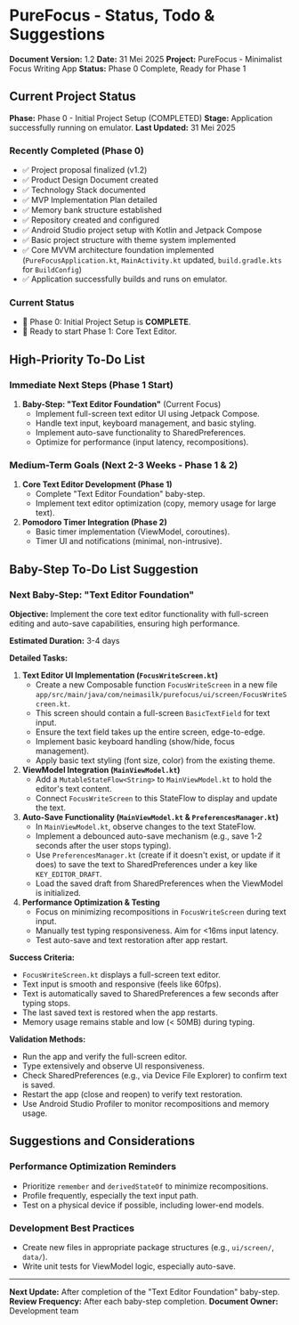 # PureFocus - Status, Todo & Suggestions

**Document Version:** 1.2
**Date:** 31 Mei 2025
**Project:** PureFocus - Minimalist Focus Writing App
**Status:** Phase 0 Complete, Ready for Phase 1

## Current Project Status

**Phase:** Phase 0 - Initial Project Setup (COMPLETED)
**Stage:** Application successfully running on emulator.
**Last Updated:** 31 Mei 2025

### Recently Completed (Phase 0)
- ✅ Project proposal finalized (v1.2)
- ✅ Product Design Document created
- ✅ Technology Stack documented
- ✅ MVP Implementation Plan detailed
- ✅ Memory bank structure established
- ✅ Repository created and configured
- ✅ Android Studio project setup with Kotlin and Jetpack Compose
- ✅ Basic project structure with theme system implemented
- ✅ Core MVVM architecture foundation implemented (`PureFocusApplication.kt`, `MainActivity.kt` updated, `build.gradle.kts` for `BuildConfig`)
- ✅ Application successfully builds and runs on emulator.

### Current Status
- 🎉 Phase 0: Initial Project Setup is **COMPLETE**.
- 🚀 Ready to start Phase 1: Core Text Editor.

## High-Priority To-Do List

### Immediate Next Steps (Phase 1 Start)
1.  **Baby-Step: "Text Editor Foundation"** (Current Focus)
    *   Implement full-screen text editor UI using Jetpack Compose.
    *   Handle text input, keyboard management, and basic styling.
    *   Implement auto-save functionality to SharedPreferences.
    *   Optimize for performance (input latency, recompositions).

### Medium-Term Goals (Next 2-3 Weeks - Phase 1 & 2)
1.  **Core Text Editor Development (Phase 1)**
    *   Complete "Text Editor Foundation" baby-step.
    *   Implement text editor optimization (copy, memory usage for large text).
2.  **Pomodoro Timer Integration (Phase 2)**
    *   Basic timer implementation (ViewModel, coroutines).
    *   Timer UI and notifications (minimal, non-intrusive).

## Baby-Step To-Do List Suggestion

### Next Baby-Step: "Text Editor Foundation"

**Objective:** Implement the core text editor functionality with full-screen editing and auto-save capabilities, ensuring high performance.

**Estimated Duration:** 3-4 days

**Detailed Tasks:**
1.  **Text Editor UI Implementation (`FocusWriteScreen.kt`)**
    *   Create a new Composable function `FocusWriteScreen` in a new file `app/src/main/java/com/neimasilk/purefocus/ui/screen/FocusWriteScreen.kt`.
    *   This screen should contain a full-screen `BasicTextField` for text input.
    *   Ensure the text field takes up the entire screen, edge-to-edge.
    *   Implement basic keyboard handling (show/hide, focus management).
    *   Apply basic text styling (font size, color) from the existing theme.
2.  **ViewModel Integration (`MainViewModel.kt`)**
    *   Add a `MutableStateFlow<String>` to `MainViewModel.kt` to hold the editor's text content.
    *   Connect `FocusWriteScreen` to this StateFlow to display and update the text.
3.  **Auto-Save Functionality (`MainViewModel.kt` & `PreferencesManager.kt`)**
    *   In `MainViewModel.kt`, observe changes to the text StateFlow.
    *   Implement a debounced auto-save mechanism (e.g., save 1-2 seconds after the user stops typing).
    *   Use `PreferencesManager.kt` (create if it doesn't exist, or update if it does) to save the text to SharedPreferences under a key like `KEY_EDITOR_DRAFT`.
    *   Load the saved draft from SharedPreferences when the ViewModel is initialized.
4.  **Performance Optimization & Testing**
    *   Focus on minimizing recompositions in `FocusWriteScreen` during text input.
    *   Manually test typing responsiveness. Aim for <16ms input latency.
    *   Test auto-save and text restoration after app restart.

**Success Criteria:**
-   `FocusWriteScreen.kt` displays a full-screen text editor.
-   Text input is smooth and responsive (feels like 60fps).
-   Text is automatically saved to SharedPreferences a few seconds after typing stops.
-   The last saved text is restored when the app restarts.
-   Memory usage remains stable and low (< 50MB) during typing.

**Validation Methods:**
-   Run the app and verify the full-screen editor.
-   Type extensively and observe UI responsiveness.
-   Check SharedPreferences (e.g., via Device File Explorer) to confirm text is saved.
-   Restart the app (close and reopen) to verify text restoration.
-   Use Android Studio Profiler to monitor recompositions and memory usage.

## Suggestions and Considerations

### Performance Optimization Reminders
-   Prioritize `remember` and `derivedStateOf` to minimize recompositions.
-   Profile frequently, especially the text input path.
-   Test on a physical device if possible, including lower-end models.

### Development Best Practices
-   Create new files in appropriate package structures (e.g., `ui/screen/`, `data/`).
-   Write unit tests for ViewModel logic, especially auto-save.

---

**Next Update:** After completion of the "Text Editor Foundation" baby-step.
**Review Frequency:** After each baby-step completion.
**Document Owner:** Development team